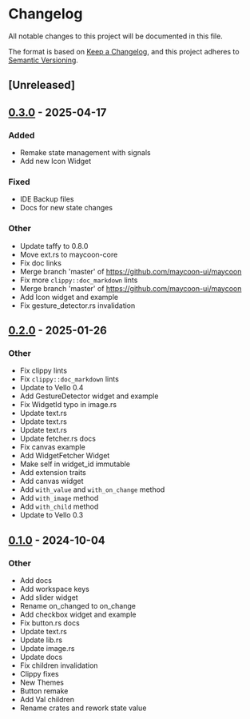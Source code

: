 # Changelog

All notable changes to this project will be documented in this file.

The format is based on [Keep a Changelog](https://keepachangelog.com/en/1.0.0/),
and this project adheres to [Semantic Versioning](https://semver.org/spec/v2.0.0.html).

## [Unreleased]

## [0.3.0](https://github.com/maycoon-ui/maycoon/compare/maycoon-widgets-v0.2.0...maycoon-widgets-v0.3.0) - 2025-04-17

### Added

- Remake state management with signals
- Add new Icon Widget

### Fixed

- IDE Backup files
- Docs for new state changes

### Other

- Update taffy to 0.8.0
- Move ext.rs to maycoon-core
- Fix doc links
- Merge branch 'master' of https://github.com/maycoon-ui/maycoon
- Fix more `clippy::doc_markdown` lints
- Merge branch 'master' of https://github.com/maycoon-ui/maycoon
- Add Icon widget and example
- Fix gesture_detector.rs invalidation

## [0.2.0](https://github.com/maycoon-ui/maycoon/compare/maycoon-widgets-v0.1.0...maycoon-widgets-v0.2.0) - 2025-01-26

### Other

- Fix clippy lints
- Fix `clippy::doc_markdown` lints
- Update to Vello 0.4
- Add GestureDetector widget and example
- Fix WidgetId typo in image.rs
- Update text.rs
- Update text.rs
- Update text.rs
- Update fetcher.rs docs
- Fix canvas example
- Add WidgetFetcher Widget
- Make self in widget_id immutable
- Add extension traits
- Add canvas widget
- Add `with_value` and `with_on_change` method
- Add `with_image` method
- Add `with_child` method
- Update to Vello 0.3

## [0.1.0](https://github.com/maycoon-ui/maycoon/releases/tag/maycoon-widgets-v0.1.0) - 2024-10-04

### Other

- Add docs
- Add workspace keys
- Add slider widget
- Rename on_changed to on_change
- Add checkbox widget and example
- Fix button.rs docs
- Update text.rs
- Update lib.rs
- Update image.rs
- Update docs
- Fix children invalidation
- Clippy fixes
- New Themes
- Button remake
- Add Val children
- Rename crates and rework state value
